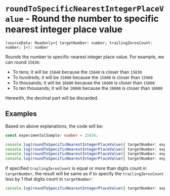 # `roundToSpecificNearestIntegerPlaceValue` - Round the number to specific nearest integer place value

```
(sourceData: Readonly<{ targetNumber: number; trailingZerosCount: number; }>): number
```

Rounds the number to specific nearest integer place value.
For example, we can round `15836`:

* To tens; it will be `15840` because the `15840` is closer than `15830`
* To hundreds; it will be `15800` because the `15800` is closer than `15900`
* To thousands; it will be `16000` because the `16000` is closer than `15000` 
* To ten thousands; it will be `20000` because the `20000` is closer than `10000`

Herewith, the decimal part will be discarded.


## Examples

Based on above explanations, the code will be:

```typescript
const experimentalSample: number = 15836;

console.log(roundToSpecificNearestIntegerPlaceValue({ targetNumber: experimentalSample, trailingZerosCount: 1 })); // -> 15840
console.log(roundToSpecificNearestIntegerPlaceValue({ targetNumber: experimentalSample, trailingZerosCount: 2 })); // -> 15800
console.log(roundToSpecificNearestIntegerPlaceValue({ targetNumber: experimentalSample, trailingZerosCount: 3 })); // -> 16000
console.log(roundToSpecificNearestIntegerPlaceValue({ targetNumber: experimentalSample, trailingZerosCount: 4 })); // -> 20000
```

If specified `trailingZerosCount` is equal or more than digits count in `targetNumber`, the result will be same as if
  to specify the `trailingZerosCount` less by 1 that digits count in `targetNumber`:


```typescript
console.log(roundToSpecificNearestIntegerPlaceValue({ targetNumber: experimentalSample, trailingZerosCount: 5 })); // -> 20000
```
